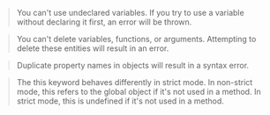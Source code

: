 > You can't use undeclared variables. If you try to use a variable without declaring it first, an error will be thrown.

> You can't delete variables, functions, or arguments. Attempting to delete these entities will result in an error.

> Duplicate property names in objects will result in a syntax error.

> The this keyword behaves differently in strict mode. In non-strict mode, this refers to the global object if it's not used in a method. In strict mode, this is undefined if it's not used in a method.